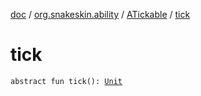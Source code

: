 [doc](../../index.md) / [org.snakeskin.ability](../index.md) / [ATickable](index.md) / [tick](./tick.md)

# tick

`abstract fun tick(): `[`Unit`](https://kotlinlang.org/api/latest/jvm/stdlib/kotlin/-unit/index.html)